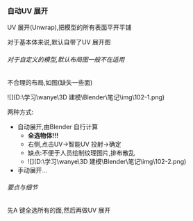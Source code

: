 ### 自动UV 展开

UV 展开(Unwrap),把模型的所有表面平开平铺

对于基本体来说,默认自带了UV 展开图



###### 对于自定义的模型,默认布局图一般不在适用

不合理的布局,如图(缺失一些面)

![](D:\学习\wanye\3D 建模\Blender\笔记\img\102-1.png)

两种方式:

- 自动展开,由Blender 自行计算
  - **全选物体!!!**
  - 右侧,点击UV->智能UV 投射->确定
  - 缺点:不便于人员绘制纹理图片,排布散乱
  - ![](D:\学习\wanye\3D 建模\Blender\笔记\img\102-2.png)
- 手动展开...





###### 要点与细节

先A 键全选所有的面,然后再做UV 展开